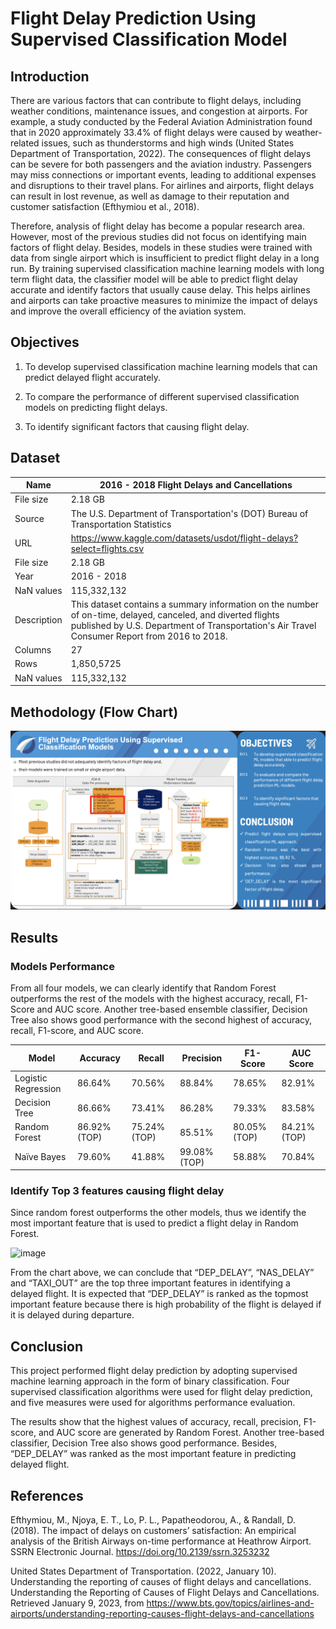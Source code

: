 # Flight Delay Prediction Using Supervised Classification Model

## Introduction

There are various factors that can contribute to flight delays, including weather conditions, maintenance issues, and congestion at airports. For example, a study conducted by the Federal Aviation Administration found that in 2020 approximately 33.4% of flight delays were caused by weather-related issues, such as thunderstorms and high winds (United States Department of Transportation, 2022). The consequences of flight delays can be severe for both passengers and the aviation industry. Passengers may miss connections or important events, leading to additional expenses and disruptions to their travel plans. For airlines and airports, flight delays can result in lost revenue, as well as damage to their reputation and customer satisfaction (Efthymiou et al., 2018).

Therefore, analysis of flight delay has become a popular research area. However, most of the previous studies did not focus on identifying main factors of flight delay. Besides, models in these studies were trained with data from single airport which is insufficient to predict flight delay in a long run. By training supervised classification machine learning models with long term flight data, the classifier model will be able to predict flight delay accurate and identify factors that usually cause delay. This helps airlines and airports can take proactive measures to minimize the impact of delays and improve the overall efficiency of the aviation system.

## Objectives

1) To develop supervised classification machine learning models that can predict delayed flight accurately.

2) To compare the performance of different supervised classification models on predicting flight delays.

3) To identify significant factors that causing flight delay.

## Dataset

| Name                                      | 2016 - 2018 Flight Delays and Cancellations  |
|-------------------------------------------|----------------------------------------------|
| File size                                 | 2.18 GB                                      |
| Source                                    | The U.S. Department of Transportation's (DOT) Bureau of Transportation Statistics |
| URL                                       | https://www.kaggle.com/datasets/usdot/flight-delays?select=flights.csv |
| File size                                 | 2.18 GB                                      |
| Year                                      | 2016 - 2018                                 |
| NaN values                                | 115,332,132                                |
| Description                               | This dataset contains a summary information on the number of on-time, delayed, canceled, and diverted flights published by U.S. Department of Transportation's Air Travel Consumer Report from 2016 to 2018. |
| Columns                                   | 27                                           |
| Rows                                      | 1,850,5725                                  |
| NaN values                                | 115,332,132                                |

## Methodology (Flow Chart)

![Alt text](Flowchart.png)

## Results

### Models Performance
From all four models, we can clearly identify that Random Forest outperforms the rest of the models with the highest accuracy, recall, F1-Score and AUC score. Another tree-based ensemble classifier, Decision Tree also shows good performance with the second highest of accuracy, recall, F1-score, and AUC score.

| Model              | Accuracy   | Recall    | Precision | F1-Score  | AUC Score |
|--------------------|------------|-----------|-----------|-----------|-----------|
| Logistic Regression| 86.64%     | 70.56%    | 88.84%    | 78.65%    | 82.91%    |
| Decision Tree      | 86.66%     | 73.41%    | 86.28%    | 79.33%    | 83.58%    |
| Random Forest      | 86.92% (TOP)   | 75.24% (TOP)   | 85.51%    | 80.05% (TOP)   | 84.21% (TOP)   |
| Naïve Bayes        | 79.60%     | 41.88%    | 99.08% (TOP)  | 58.88%    | 70.84%    |


### Identify Top 3 features causing flight delay
Since random forest outperforms the other models, thus we identify the most important feature that is used to predict a flight delay in Random Forest.

![image](https://github.com/Zayuki/Flight_Delay_Prediction_Using_Supervised_Classification_Model/assets/67309677/9e0e6889-9689-4954-b27a-f4d3fb92c78c)

From the chart above, we can conclude that “DEP_DELAY”, “NAS_DELAY” and “TAXI_OUT” are the top three important features in identifying a delayed flight. It is expected that “DEP_DELAY” is ranked as the topmost important feature because there is high probability of the flight is delayed if it is delayed during departure.

## Conclusion
This project performed flight delay prediction by adopting supervised machine learning approach in the form of binary classification. Four supervised classification algorithms were used for flight delay prediction, and five measures were used for algorithms performance evaluation.

The results show that the highest values of accuracy, recall, precision, F1-score, and AUC score are generated by Random Forest. Another tree-based classifier, Decision Tree also shows good performance. Besides, “DEP_DELAY” was ranked as the most important feature in predicting delayed flight.

## References
Efthymiou, M., Njoya, E. T., Lo, P. L., Papatheodorou, A., & Randall, D. (2018). The impact of delays on customers’ satisfaction: An empirical analysis of the British Airways on-time performance at Heathrow Airport. SSRN Electronic Journal. https://doi.org/10.2139/ssrn.3253232

United States Department of Transportation. (2022, January 10). Understanding the reporting of causes of flight delays and cancellations. Understanding the Reporting of Causes of Flight Delays and Cancellations. Retrieved January 9, 2023, from https://www.bts.gov/topics/airlines-and-airports/understanding-reporting-causes-flight-delays-and-cancellations
